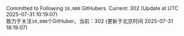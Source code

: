 Committed to Following `10,000` GitHubers. Current: <!-- FOLLOWING_COUNT -->302<!-- FOLLOWING_COUNT --> (Update at UTC <!-- LAST_UPDATED -->2025-07-31 10:19:07<!-- LAST_UPDATED -->)<br>
致力于关注`10,000`个GitHuber。当前：<!-- FOLLOWING_COUNT -->302<!-- FOLLOWING_COUNT --> (更新于北京时间 <!-- LAST_UPDATED_CST -->2025-07-31 18:19:07<!-- LAST_UPDATED_CST -->)
